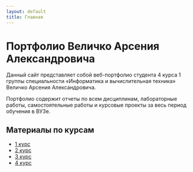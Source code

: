 ```yaml
---
layout: default
title: Главная
---
```


# Портфолио Величко Арсения Александровича

Данный сайт представляет собой веб-портфолио студента 4 курса 1 группы специальности «Информатика и вычислительная техника» Величко Арсения Александровича.

Портфолио содержит отчеты по всем дисциплинам, лабораторные работы, самостоятельные работы и курсовые проекты за весь период обучения в ВУЗе.

## Материалы по курсам

- [1 курс](year-1)
- [2 курс](year-2)
- [3 курс](year-3)
- [4 курс](year-4) 